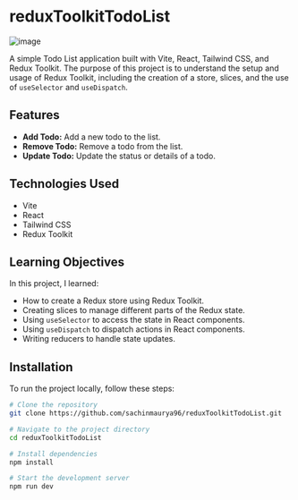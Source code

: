 # reduxToolkitTodoList
![image](https://i.postimg.cc/KzFP9bmY/Screenshot-2024-01-21-183051.png)

A simple Todo List application built with Vite, React, Tailwind CSS, and Redux Toolkit. The purpose of this project is to understand the setup and usage of Redux Toolkit, including the creation of a store, slices, and the use of `useSelector` and `useDispatch`.

## Features

- **Add Todo:** Add a new todo to the list.
- **Remove Todo:** Remove a todo from the list.
- **Update Todo:** Update the status or details of a todo.

## Technologies Used

- Vite
- React
- Tailwind CSS
- Redux Toolkit

## Learning Objectives

In this project, I learned:

- How to create a Redux store using Redux Toolkit.
- Creating slices to manage different parts of the Redux state.
- Using `useSelector` to access the state in React components.
- Using `useDispatch` to dispatch actions in React components.
- Writing reducers to handle state updates.

## Installation

To run the project locally, follow these steps:

```bash
# Clone the repository
git clone https://github.com/sachinmaurya96/reduxToolkitTodoList.git

# Navigate to the project directory
cd reduxToolkitTodoList

# Install dependencies
npm install

# Start the development server
npm run dev
